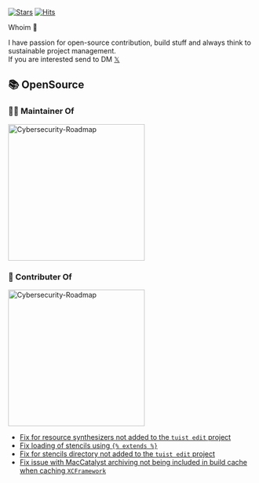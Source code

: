 [![Stars](https://img.shields.io/github/stars/devyhan?color=orange&label=GitHub%20stars&logo=github&logo_color=orange)](https://github.com/devyhan/devyhan)
[![Hits](https://hits.seeyoufarm.com/api/count/incr/badge.svg?url=https%3A%2F%2Fgithub.com%2Fdevyhan&count_bg=%23743DC8&title_bg=%23555555&icon=&icon_color=%23E7E7E7&title=Today&edge_flat=false)](https://github.com/devyhan/devyhan)

Whoim 🤔

I have passion for open-source contribution, build stuff and always think to sustainable project management.  
If you are interested send to DM <a rel="tw" href="https://twitter.com/devyhan93">𝕏</a>

## 📚 OpenSource

<h3 align="left">
👨‍💻 Maintainer Of
</h3>

<p align="left">
  <a href="https://github.com/devyhan/URLRouter">
  <img width="278" src="https://denvercoder1-github-readme-stats.vercel.app/api/pin/?username=devyhan&repo=URLRouter&theme=react&bg_color=2d333b&title_color=e97537&hide_border=true&icon_color=F8D866&show_icons=false" alt="Cybersecurity-Roadmap">
  </a>
</p>

<h3 align="left">
📝 Contributer Of
</h3>

<p align="left">
  <a href="https://github.com/tuist/tuist">
  <img width="278" src="https://denvercoder1-github-readme-stats.vercel.app/api/pin/?username=tuist&repo=Tuist&theme=react&bg_color=2d333b&title_color=6b3ab6&hide_border=true&icon_color=F8D866&show_icons=false" alt="Cybersecurity-Roadmap">
  </a>
</p>

- [Fix for resource synthesizers not added to the `tuist edit` project](https://github.com/tuist/tuist/pull/4822)
- [Fix loading of stencils using `{% extends %}`](https://github.com/tuist/tuist/pull/4844)
- [Fix for stencils directory not added to the `tuist edit` project](https://github.com/tuist/tuist/pull/4850)
- [Fix issue with MacCatalyst archiving not being included in build cache when caching `XCFramework`](https://github.com/tuist/tuist/pull/5108)

